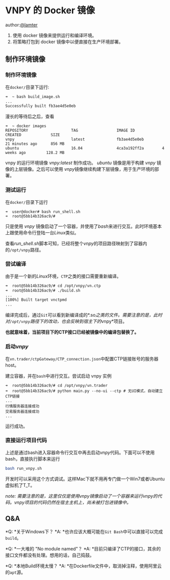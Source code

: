# VNPY 的 Docker 镜像

author:[@lamter](https://github.com/lamter)

1. 使用 docker 镜像来提供运行和编译环境。
2. 将策略打包到 docker 镜像中以便直接在生产环境部署。

## 制作环境镜像

### 制作环境镜像
在```docker/```目录下运行:
```bash
➜  ~ bash build_image.sh
...
Successfully built fb3ae4d5e0eb
```

漫长的等待后之后，查看
```
➜  ~ docker images
REPOSITORY                   TAG                 IMAGE ID            CREATED             SIZE
vnpy                         latest              fb3ae4d5e0eb        21 minutes ago      856 MB
ubuntu                       16.04               4ca3a192ff2a        4 weeks ago         128.2 MB
```
vnpy 的运行环境镜像 *vnpy:latest* 制作成功。
*ubuntu* 镜像是用于构建 *vnpy* 镜像的上层镜像。之后可以使用 *vnpy*镜像继续构建下层镜像，用于生产环境的部署。

### 测试运行
在```docker/```目录下运行
```
➜  user@docker# bash run_shell.sh
➜  root@5bb14b326ac9/#
```
只是使用 *vnpy* 镜像启动了一个容器，并使用了*bash*来进行交互。此时环境基本上跟使用命令行登陆一台*Linux*类似。

查看*run_shell.sh*脚本可知，已经将整个*vnpy*的项目路径映射到了容器内的```/opt/vnpy```路径。

### 尝试编译
由于是一个新的*Linux*环境，```CTP```之类的接口需要重新编译。
```bash
➜  root@5bb14b326ac9/# cd /opt/vnpy/vn.ctp
➜  root@5bb14b326ac9/# ./build.sh
...
[100%] Built target vnctpmd
...
```

编译完成后，通过```Git```可以看到新编译成的*.so*之类的文件。需要注意的是，此时对```/opt/vnpy```路径下的改动，也会反映到宿主下的*vnpy*项目。

**也就意味着，当前项目下的CTP接口已经被镜像中的编译包替换了。**

### 启动*vnpy*
在```vn.trader/ctpGateway/CTP_connection.json```中配置CTP链接账号的服务器host。

建立容器，并在```bash```中进行交互。尝试启动 vnpy 实例
```
➜  root@5bb14b326ac9/# cd /opt/vnpy/vn.trader
➜  root@5bb14b326ac9/# python main.py --no-ui --ctp # 无UI模式，自动建立CTP链接
...
行情服务器连接成功
交易服务器连接成功
...
```
运行成功。

### 直接运行项目代码
上述是通过bash进入容器命令行交互中再去启动*vnpy*代码。下面可以不使用bash，直接执行脚本来运行
```bash
bash run_vnpy.sh
```
开发时可以采用这个方式调试。这样Mac下就不用再专门做一个Win7或者Ubuntu虚拟机了T_T。

_*note:* 需要注意的是，这里仅仅是使用*vnpy*镜像启动了一个容器来运行*vnpy*的代码。*vnpy*项目的代码仍然在宿主主机上，尚未被打包进镜像中。_

## Q&A
*Q: *关于Windows下？
*A: *也许应该大概可能在```Git Bash```中可以直接可以完成```build```。

*Q: *一大堆的 "No module named"？
*A: *目前只编译了CTP的接口，其余的接口文件都没有处理。想用的话，自己捣鼓。

*Q: *本地Build环境太慢？
*A: *在Dockerfile文件中，取消掉注释，使用阿里云的```apt```源。